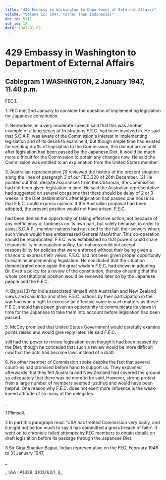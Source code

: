 ```yaml
---
title: "429 Embassy in Washington to Department of External Affairs"
volume: "Volume 12: 1947, (other than Indonesia)"
doc_id: 5111
vol_id: 12
date: 1947-01-02
---
```


# 429 Embassy in Washington to Department of External Affairs

## Cablegram 1 WASHINGTON, 2 January 1947, 11.40 p.m.

FEC.1.

1\. FEC met 2nd January to consider the question of implementing legislation for Japanese constitution.

2\. Berendsen, in a very moderate speech said that this was another example of a long series of frustrations F.E.C. had been involved in. He said that S.C.A.P. was aware of the Commission's interest in implementing legislation and of its desire to examine it, but though ample time had existed for sending drafts of legislation to the Commission, this did not arrive until after legislation had been passed by the Japanese Diet. It would be much more difficult for the Commission to obtain any changes now. He said the Commission was entitled to an explanation from the United States member.

3\. Australian representative [1] reviewed the history of the present situation along the lines of paragraph 3 of our FEC.328 of 26th December. [2] He pointed out that, despite assurances from the Chairman, the Commission had not been given legislation in time. He said the Australian representative had suggested on several occasions that there should be delay of 2 or 3 weeks in the Diet deliberations after legislation had passed one house so that F.E.C. could express opinion. If the Australian proposal had been adopted, the present position would not have arisen. F.E.C.

had been denied the opportunity of taking effective action, not because of any inefficiency or tardiness on its own part, but solely because, in order to assist S.C.A.P., member nations had not used to the full, their powers where such views would have embarrassed General MacArthur. This co-operation should be reciprocated. F.E.C. was established so that powers could share responsibility in occupation policy, but nations could not accept responsibility for policies that were enforced without their being given a chance to express their views. F.E.C. had not been given proper opportunity to examine implementing legislation. He concluded that the situation demonstrated once again the great wisdom F.E.C. had shown in adopting Dr. Evatt's policy for a review of the constitution, thereby ensuring that the whole constitutional position would be reviewed later on by the Japanese people and the F.E.C.

4\. Bajpai [3] for India associated himself with Australian and New Zealand views and said India and other F.E.C. nations by their participation in the war had won a right to exercise an effective voice in such matters as these. F.E.C. should have been given an opportunity to communicate its views in time for the Japanese to take them into account before legislation had been passed.

5\. McCoy promised that United States Government would carefully examine points raised and would give reply later. He said F.E.C.

still had the power to review legislation even though it had been passed by the Diet, though he conceded that such a review would be more difficult now that the acts had become laws instead of a draft.

6\. No other member of Commission spoke despite the fact that several countries had promised before hand to support us. They explained afterwards that they felt Australia and New Zealand had covered the ground so adequately that there was no more to be said. However, strong protest from a large number of members seemed justified and would have been helpful. One reason why F.E.C. does not exert more influence is the weak-kneed attitude of so many of the delegates.

_

1 Plimsoll.

2 In part this paragraph read: 'USA has treated Commission very badly, and it might not be too much to say it has committed a gross breach of faith'. It went on to chronicle failed attempts by FEC members to obtain details on draft legislation before its passage through the Japanese Diet.

3 Sir Girja Shankar Bajpai, Indian representative on the FEC, February 1946 to 31 January 1947.

_

_ [AA : A1838, 3103/1/2/1, i]_
